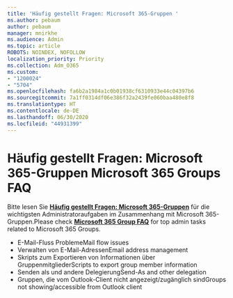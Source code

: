 ```yaml
---
title: 'Häufig gestellt Fragen: Microsoft 365-Gruppen '
ms.author: pebaum
author: pebaum
manager: mnirkhe
ms.audience: Admin
ms.topic: article
ROBOTS: NOINDEX, NOFOLLOW
localization_priority: Priority
ms.collection: Adm_O365
ms.custom:
- "1200024"
- "5704"
ms.openlocfilehash: fa6b2a1984a1c0b01938cf6310933e44c04397b6
ms.sourcegitcommit: 7a1ff0314df06e386f32a2439fe060baa480e8f8
ms.translationtype: HT
ms.contentlocale: de-DE
ms.lasthandoff: 06/30/2020
ms.locfileid: "44931399"
---
```

# <a name="microsoft-365-groups-faq"></a><span data-ttu-id="4f05c-102">Häufig gestellt Fragen: Microsoft 365-Gruppen </span><span class="sxs-lookup"><span data-stu-id="4f05c-102">Microsoft 365 Groups FAQ</span></span>

<span data-ttu-id="4f05c-103">Bitte lesen Sie **[Häufig gestellt Fragen: Microsoft 365-Gruppen](https://aka.ms/M365GroupsFAQ)** für die wichtigsten Administratoraufgaben im Zusammenhang mit Microsoft 365-Gruppen.</span><span class="sxs-lookup"><span data-stu-id="4f05c-103">Please check **[Microsoft 365 Group FAQ](https://aka.ms/M365GroupsFAQ)** for top admin tasks related to Microsoft 365 Groups.</span></span>

- <span data-ttu-id="4f05c-104">E-Mail-Fluss Probleme</span><span class="sxs-lookup"><span data-stu-id="4f05c-104">Mail flow issues</span></span>
- <span data-ttu-id="4f05c-105">Verwalten von E-Mail-Adressen</span><span class="sxs-lookup"><span data-stu-id="4f05c-105">Email address management</span></span>
- <span data-ttu-id="4f05c-106">Skripts zum Exportieren von Informationen über Gruppenmitglieder</span><span class="sxs-lookup"><span data-stu-id="4f05c-106">Scripts to export group member information</span></span>
- <span data-ttu-id="4f05c-107">Senden als und andere Delegierung</span><span class="sxs-lookup"><span data-stu-id="4f05c-107">Send-As and other delegation</span></span>
- <span data-ttu-id="4f05c-108">Gruppen, die vom Outlook-Client nicht angezeigt/zugänglich sind</span><span class="sxs-lookup"><span data-stu-id="4f05c-108">Groups not showing/accessible from Outlook client</span></span>